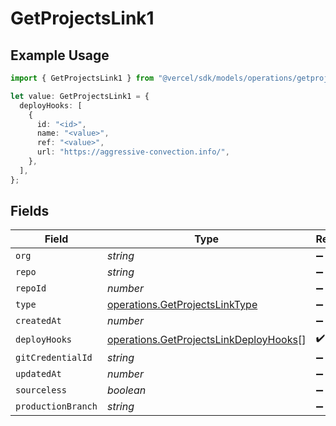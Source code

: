 # GetProjectsLink1

## Example Usage

```typescript
import { GetProjectsLink1 } from "@vercel/sdk/models/operations/getprojects.js";

let value: GetProjectsLink1 = {
  deployHooks: [
    {
      id: "<id>",
      name: "<value>",
      ref: "<value>",
      url: "https://aggressive-convection.info/",
    },
  ],
};
```

## Fields

| Field                                                                                            | Type                                                                                             | Required                                                                                         | Description                                                                                      |
| ------------------------------------------------------------------------------------------------ | ------------------------------------------------------------------------------------------------ | ------------------------------------------------------------------------------------------------ | ------------------------------------------------------------------------------------------------ |
| `org`                                                                                            | *string*                                                                                         | :heavy_minus_sign:                                                                               | N/A                                                                                              |
| `repo`                                                                                           | *string*                                                                                         | :heavy_minus_sign:                                                                               | N/A                                                                                              |
| `repoId`                                                                                         | *number*                                                                                         | :heavy_minus_sign:                                                                               | N/A                                                                                              |
| `type`                                                                                           | [operations.GetProjectsLinkType](../../models/operations/getprojectslinktype.md)                 | :heavy_minus_sign:                                                                               | N/A                                                                                              |
| `createdAt`                                                                                      | *number*                                                                                         | :heavy_minus_sign:                                                                               | N/A                                                                                              |
| `deployHooks`                                                                                    | [operations.GetProjectsLinkDeployHooks](../../models/operations/getprojectslinkdeployhooks.md)[] | :heavy_check_mark:                                                                               | N/A                                                                                              |
| `gitCredentialId`                                                                                | *string*                                                                                         | :heavy_minus_sign:                                                                               | N/A                                                                                              |
| `updatedAt`                                                                                      | *number*                                                                                         | :heavy_minus_sign:                                                                               | N/A                                                                                              |
| `sourceless`                                                                                     | *boolean*                                                                                        | :heavy_minus_sign:                                                                               | N/A                                                                                              |
| `productionBranch`                                                                               | *string*                                                                                         | :heavy_minus_sign:                                                                               | N/A                                                                                              |